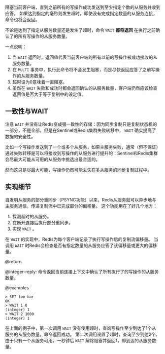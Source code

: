 阻塞当前客户端，直到之前所有的写操作成功发送到至少指定个数的从服务并收到应答。
如果达到指定的毫秒则发生超时，即使没有完成指定数量的从服务连接，命令也将会返回。

不论是达到了指定从服务数量还是发生了超时，命令 `WAIT` **都将返回** 在执行之前确认了的所有写操作的从服务数量。

一点说明：

1. 当 `WAIT` 返回时，返回值代表当前客户端的所有以前的写操作被成功接收的从服务数量。
2. 在 `MULTI` 事务中，执行此命令将不会发生阻塞，而是尽快返回应答了之前写操作的从服务数量。
3. 超时设为0意味着一直阻塞。
4. 虽然在 `WAIT` 失败和成功时都会返回确认的从服务数量，客户端仍然应该检查返回值是否大于等于复制中的设定值。

一致性与WAIT
---

注意 `WAIT` 并没有让Redis变成强一致性的存储：因为同步复制只是复制状态机的一部分，不是全部。但是在Sentinel或Redis集群失败转移中， `WAIT` 确实提高了数据的安全性。

比如一个写操作发送到了一个或多个从服务，如果主服务失败，通常（但不保证）通过失败转移是可以将接收到写操作的从服务进行提升的：Sentinel和Redis集群会尽最大可能从可用的从服务中挑选出最合适的。

然而这只是尽最大可能，写操作仍然可能丢失在多从服务的同步复制过程中。

实现细节
---

自发明从服务的部分重同步（PSYNC功能）以来，Redis从服务就可以异步地与主服务通信，传递复制流中已完成部分的偏移量。
这个功能用在了好几个地方：

1. 探测超时的从服务。
2. 在断开连接后执行部分重同步。
3. 实现 `WAIT` 。

在 `WAIT` 的实现中，Redis为每个客户端记录了执行写操作后的复制流偏移量。
当调用 `WAIT` 时Redis会检查是否有指定数量的从服务应答了该偏移量或更大的偏移量。

@return

@integer-reply: 命令返回当前连接上下文中确认了所有执行了的写操作的从服务数量。

@examples

```
> SET foo bar
OK
> WAIT 1 0
(integer) 1
> WAIT 2 1000
(integer) 1
```

在上面的例子中，第一次调用 `WAIT` 没有使用超时，查询写操作至少到达了1个从服务的从服务数量。命令返回成功。
第二次调用设置了超时，查询至少到达2个。由于只有一个从服务可用，一秒钟后 `WAIT` 解除阻塞并返回1，即到达的从服务数量。
